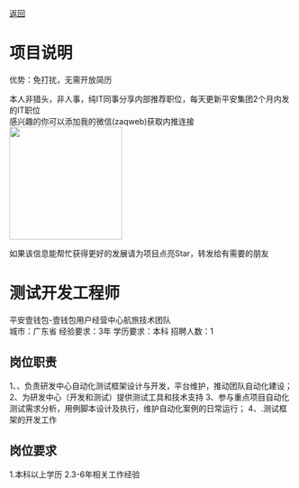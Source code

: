 [返回](../../)

# 项目说明

优势：免打扰，无需开放简历

本人非猎头，非人事，纯IT同事分享内部推荐职位，每天更新平安集团2个月内发的IT职位  
感兴趣的你可以添加我的微信(zaqweb)获取内推连接  
<img src="https://github.com/zaqweb/PA-IT-JOBS/blob/master/WechatICode.jpeg"  height="200" width="200">

如果该信息能帮忙获得更好的发展请为项目点亮Star，转发给有需要的朋友

# 测试开发工程师
平安壹钱包-壹钱包用户经营中心航旅技术团队  
城市：广东省 经验要求：3年 学历要求：本科  招聘人数：1

## 岗位职责
1、、负责研发中心自动化测试框架设计与开发，平台维护，推动团队自动化建设；
2、为研发中心（开发和测试）提供测试工具和技术支持
3、参与重点项目自动化测试需求分析，用例脚本设计及执行，维护自动化案例的日常运行；
4、.测试框架的开发工作

## 岗位要求
1.本科以上学历
2.3-6年相关工作经验




